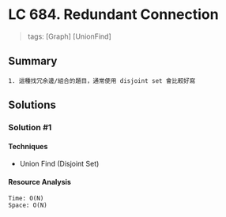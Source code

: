 # LC 684. Redundant Connection
> tags: [Graph] [UnionFind]

## Summary 
```
1. 這種找冗余邊/組合的題目，通常使用 disjoint set 會比較好寫
```

## Solutions
### Solution #1
#### Techniques
- Union Find (Disjoint Set)

#### Resource Analysis
```
Time: O(N)
Space: O(N)
```
